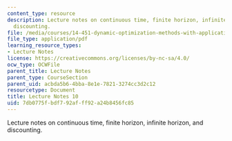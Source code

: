 ```yaml
---
content_type: resource
description: Lecture notes on continuous time, finite horizon, infinite horizon, and
  discounting.
file: /media/courses/14-451-dynamic-optimization-methods-with-applications-fall-2009/7db0775fbdf792afff92a24b8456fc85_MIT14_451F09_lec10.pdf
file_type: application/pdf
learning_resource_types:
- Lecture Notes
license: https://creativecommons.org/licenses/by-nc-sa/4.0/
ocw_type: OCWFile
parent_title: Lecture Notes
parent_type: CourseSection
parent_uid: acbda5b6-4bba-8e1e-7821-3274cc3d2c12
resourcetype: Document
title: Lecture Notes 10
uid: 7db0775f-bdf7-92af-ff92-a24b8456fc85
---
```

Lecture notes on continuous time, finite horizon, infinite horizon, and discounting.